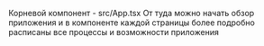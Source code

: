 Корневой компонент - src/App.tsx
От туда можно начать обзор приложения и в компоненте каждой страницы более подробно расписаны все процессы и возможности приложения

